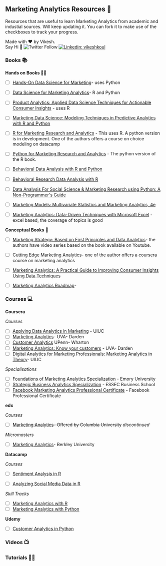 ## Marketing Analytics Resources :tada: 

Resources that are useful to learn Marketing Analytics from academic and industial sources. Will keep updating it. 
You can fork it to make use of the checkboxes to track your progress. 

Made with :heart: by Vikesh.   
Say Hi :wave:
![Twitter Follow](https://img.shields.io/twitter/follow/vikesh_koul?style=social)
[![Linkedin: vikeshkoul](https://img.shields.io/badge/-Vikesh%20Koul-blue?style=flat-square&logo=Linkedin&logoColor=white&link=https://www.linkedin.com/in/vikeshkoul/)](https://www.linkedin.com/in/vikeshkoul/)

### Books :books:

**Hands on Books :man_technologist:**
* [ ] [Hands-On Data Science for Marketing](https://www.packtpub.com/big-data-and-business-intelligence/hands-data-science-marketing)- uses Python
* [ ] [Data Science for Marketing Analytics](https://www.packtpub.com/in/big-data-and-business-intelligence/data-science-marketing-analytics)- R and Python

* [ ] [Product Analytics: Applied Data Science Techniques for Actionable Consumer Insights](https://learning.oreilly.com/library/view/product-analytics-applied/9780135258644/) - uses R

* [ ] [Marketing Data Science: Modeling Techniques in Predictive Analytics with R and Python](https://learning.oreilly.com/library/view/marketing-data-science/9780133887662/)

* [ ] [R for Marketing Research and Analytics](https://www.springer.com/gp/book/9783319144351) - This uses R. A python version is in development. One of the authors offers a course on choice modeling on datacamp 

* [ ] [Python for Marketing Research and Analytics](https://www.amazon.com/Python-Marketing-Research-Analytics-Schwarz/dp/3030497194) - The python version of the R book. 

* [ ] [Behavioral Data Analysis with R and Python](https://learning.oreilly.com/library/view/behavioral-data-analysis/9781492061366/) 

* [ ] [Behavioral Research Data Analysis with R](https://www.springer.com/gp/book/9781461412373) 

* [ ] [Data Analysis For Social Science & Marketing Research using Python: A Non-Programmer's Guide](https://www.amazon.com/Analysis-Social-Science-Marketing-Research/dp/0692860827/ref=pd_sbs_5?pd_rd_w=Z3Rd1&pf_rd_p=b65ee94e-1282-43fc-a8b1-8bf931f6dfab&pf_rd_r=MEMN864V8JX61QZCRJ1R&pd_rd_r=2d74112f-55c6-4493-b731-4701f8eb7cdd&pd_rd_wg=S2I3b&pd_rd_i=0692860827)

* [ ] [Marketing Models: Multivariate Statistics and Marketing Analytics, 4e](https://www.amazon.com/Marketing-Models-Multivariate-Statistics-Analytics/dp/1539926109/ref=pd_sbs_15?pd_rd_w=Z3Rd1&pf_rd_p=b65ee94e-1282-43fc-a8b1-8bf931f6dfab&pf_rd_r=MEMN864V8JX61QZCRJ1R&pd_rd_r=2d74112f-55c6-4493-b731-4701f8eb7cdd&pd_rd_wg=S2I3b&pd_rd_i=1539926109)

* [ ] [Marketing Analytics: Data-Driven Techniques with Microsoft Excel](https://www.wiley.com/en-us/Marketing+Analytics%3A+Data+Driven+Techniques+with+Microsoft+Excel-p-9781118373439) - excel based, the coverage of topics is good

**Conceptual Books** :memo:
* [ ] [Marketing Strategy: Based on First Principles and Data Analytics](https://www.amazon.in/Marketing-Strategy-Based-Principles-Analytics/dp/1137526238)- the authors have video series based on the book available on Youtube. 

* [ ] [Cutting Edge Marketing Analytics](https://www.amazon.in/Cutting-Edge-Marketing-Analytics-Learning/dp/0133552527)- one of the  author offers a coursera course on marketing analytics 

* [ ] [Marketing Analytics: A Practical Guide to Improving Consumer Insights Using Data Techniques](https://www.amazon.com/Marketing-Analytics-Practical-Improving-Techniques/dp/0749482168)

* [ ] [Marketing Analytics Roadmap](https://www.apress.com/gp/book/9781484202609)- 


### Courses :computer:

**Coursera**

*Courses*
* [ ] [Applying Data Analytics in Marketing](https://www.coursera.org/learn/applying-data-analytics-business-in-marketing) - UIUC
* [ ] [Marketing Analytics](https://www.coursera.org/learn/uva-darden-market-analytics)- UVA- Darden
* [ ] [Customer Analytics](https://www.coursera.org/learn/wharton-customer-analytics) UPenn- Wharton
* [ ] [Marketing Analytics: Know your customers](https://www.coursera.org/learn/uva-darden-market-analytics) - UVA- Darden
* [ ] [Digital Analytics for Marketing Professionals: Marketing Analytics in Theory](https://www.coursera.org/learn/marketing-analytics)- UIUC

*Specialisations*
* [ ] [Foundations of Marketing Analytics Specialization](https://www.coursera.org/specializations/marketing-analytics) - Emory University 
* [ ] [Strategic Business Analytics Specialization](https://www.coursera.org/specializations/strategic-analytics) - ESSEC Business School
* [ ] [Facebook Marketing Analytics Professional Certificate](https://www.coursera.org/professional-certificates/facebook-marketing-analytics) - Facebook Professional Certificate

**edx**

*Courses*
* [ ] ~~[Marketing Analytics](https://www.edx.org/course/marketing-analytics)- Offered by Columbia University~~  _discontinued_

*Micromasters*
* [ ] [Marketing Analytics](https://www.edx.org/micromasters/berkeleyx-marketing-analytics)- Berkley University 


**Datacamp**

*Courses*
* [ ] [Sentiment Analysis in R](https://www.datacamp.com/courses/sentiment-analysis-in-r)
* [ ] [Analyzing Social Media Data in R](https://www.datacamp.com/courses/analyzing-social-media-data-in-r)


*Skill Tracks*
* [ ] [Marketing Analytics with R](https://www.datacamp.com/tracks/marketing-analytics-with-r)
* [ ] [Marketing Analytics with Python](https://www.datacamp.com/tracks/marketing-analytics-with-python)

**Udemy**
* [ ] [Customer Analytics in Python](https://www.udemy.com/course/customer-analytics-in-python/)


### Videos :tv:

### Tutorials :man_technologist:

